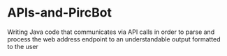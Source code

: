 # APIs-and-PircBot
Writing Java code that communicates via API calls in order to parse and process the web address endpoint to an understandable output formatted to the user
